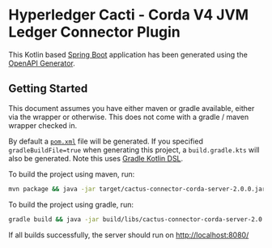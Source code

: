 # Hyperledger Cacti - Corda V4 JVM Ledger Connector Plugin

This Kotlin based [Spring Boot](https://spring.io/projects/spring-boot) application has been generated using the [OpenAPI Generator](https://github.com/OpenAPITools/openapi-generator).

## Getting Started

This document assumes you have either maven or gradle available, either via the wrapper or otherwise. This does not come with a gradle / maven wrapper checked in.

By default a [`pom.xml`](pom.xml) file will be generated. If you specified `gradleBuildFile=true` when generating this project, a `build.gradle.kts` will also be generated. Note this uses [Gradle Kotlin DSL](https://github.com/gradle/kotlin-dsl).

To build the project using maven, run:
```bash
mvn package && java -jar target/cactus-connector-corda-server-2.0.0.jar
```

To build the project using gradle, run:
```bash
gradle build && java -jar build/libs/cactus-connector-corda-server-2.0.0.jar
```

If all builds successfully, the server should run on [http://localhost:8080/](http://localhost:8080/)
